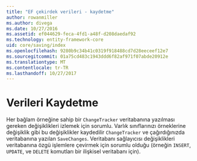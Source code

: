 ```yaml
---
title: "EF çekirdek verileri - kaydetme"
author: rowanmiller
ms.author: divega
ms.date: 10/27/2016
ms.assetid: ef044629-feca-4fd1-a48f-d208daedaf92
ms.technology: entity-framework-core
uid: core/saving/index
ms.openlocfilehash: 9280b9c34b41c0319f918488cd7d28eeceef12e7
ms.sourcegitcommit: 01a75cd483c1943ddd6f82af971f07abde20912e
ms.translationtype: MT
ms.contentlocale: tr-TR
ms.lasthandoff: 10/27/2017
---
```

# <a name="saving-data"></a>Verileri Kaydetme

Her bağlam örneğine sahip bir `ChangeTracker` veritabanına yazılması gereken değişiklikleri izlemek için sorumlu. Varlık sınıflarınızı örneklerine değişiklik gibi bu değişiklikler kaydedilir `ChangeTracker` ve çağırdığınızda veritabanına yazılan `SaveChanges`. Veritabanı sağlayıcısı değişiklikleri veritabanına özgü işlemlere çevirmek için sorumlu olduğu (örneğin `INSERT`, `UPDATE`, ve `DELETE` komutları bir ilişkisel veritabanı için).
